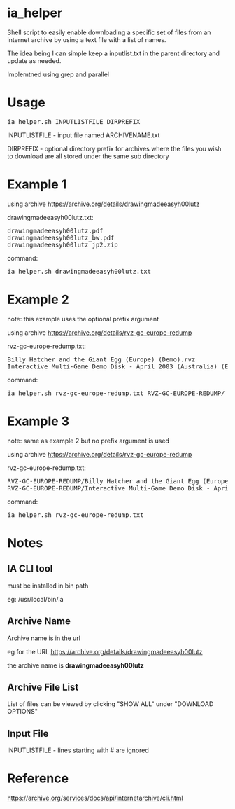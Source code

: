 # ia_helper

Shell script to easily enable downloading a specific set of files from an internet archive by using a text file with a list of names.

The idea being I can simple keep a inputlist.txt in the parent directory and update as needed.

Implemtned using grep and parallel

# Usage
<pre>ia_helper.sh INPUTLISTFILE DIRPREFIX</pre>

INPUTLISTFILE - input file named ARCHIVENAME.txt

DIRPREFIX - optional directory prefix for archives where the files you wish to download are all stored under the same sub directory

# Example 1

using archive https://archive.org/details/drawingmadeeasyh00lutz

drawingmadeeasyh00lutz.txt:
<pre>
drawingmadeeasyh00lutz.pdf
drawingmadeeasyh00lutz_bw.pdf
drawingmadeeasyh00lutz_jp2.zip
</pre>

command:
<pre>ia_helper.sh drawingmadeeasyh00lutz.txt</pre>

# Example 2

note: this example uses the optional prefix argument

using archive https://archive.org/details/rvz-gc-europe-redump

rvz-gc-europe-redump.txt:
<pre>
Billy Hatcher and the Giant Egg (Europe) (Demo).rvz
Interactive Multi-Game Demo Disk - April 2003 (Australia) (En,Fr,De,Es,It).rvz
</pre>

command:
<pre>ia_helper.sh rvz-gc-europe-redump.txt RVZ-GC-EUROPE-REDUMP/</pre>

# Example 3

note: same as example 2 but no prefix argument is used

using archive https://archive.org/details/rvz-gc-europe-redump

rvz-gc-europe-redump.txt:
<pre>
RVZ-GC-EUROPE-REDUMP/Billy Hatcher and the Giant Egg (Europe) (Demo).rvz
RVZ-GC-EUROPE-REDUMP/Interactive Multi-Game Demo Disk - April 2003 (Australia) (En,Fr,De,Es,It).rvz
</pre>

command:
<pre>ia_helper.sh rvz-gc-europe-redump.txt</pre>


# Notes

## IA CLI tool

must be installed in bin path

eg: /usr/local/bin/ia

## Archive Name

Archive name is in the url

eg for the URL https://archive.org/details/drawingmadeeasyh00lutz

the archive name is **drawingmadeeasyh00lutz**

## Archive File List

List of files can be viewed by clicking "SHOW ALL" under "DOWNLOAD OPTIONS"

## Input File

INPUTLISTFILE - lines starting with # are ignored

# Reference

https://archive.org/services/docs/api/internetarchive/cli.html
